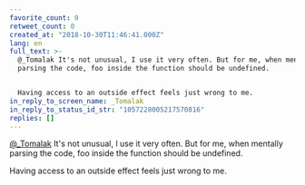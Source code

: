 ```yaml
---
favorite_count: 0
retweet_count: 0
created_at: "2018-10-30T11:46:41.000Z"
lang: en
full_text: >-
  @_Tomalak It's not unusual, I use it very often. But for me, when mentally
  parsing the code, foo inside the function should be undefined. 


  Having access to an outside effect feels just wrong to me.
in_reply_to_screen_name: _Tomalak
in_reply_to_status_id_str: "1057228005217570816"
replies: []
---
```


[@\_Tomalak](https://twitter.com/_Tomalak) It's not unusual, I use it very
often. But for me, when mentally parsing the code, foo inside the function
should be undefined.

Having access to an outside effect feels just wrong to me.
